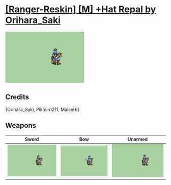 # [\[Ranger-Reskin\] \[M\] +Hat Repal by Orihara_Saki](./)
 

<img src="./1.%20Sword/Sword_000.png" alt="[Ranger-Reskin] [M] +Hat Repal by Orihara_Saki standing" />

## Credits

{Orihara_Saki, Pikmin1211, Maiser6}

## Weapons
 

|Sword |Bow |Unarmed |
|  :---: | :---: | :---: |
| <img alt="Sword animation" src="./1.%20Sword/Sword.gif" /> | <img alt="Bow animation" src="./5.%20Bow/Bow.gif" /> | <img alt="Unarmed animation" src="./8.%20Unarmed/Unarmed.gif" /> |
